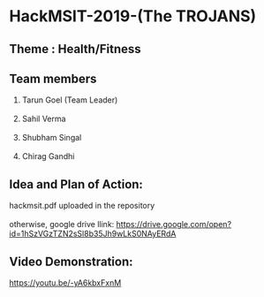 # HackMSIT-2019-(The TROJANS)

## Theme : Health/Fitness
## Team members
1. Tarun Goel (Team Leader)<br></br>
2. Sahil Verma<br></br>
3. Shubham Singal<br></br>
4. Chirag Gandhi

## Idea and Plan of Action:

hackmsit.pdf uploaded in the repository<br></br>
otherwise, google drive llink:
https://drive.google.com/open?id=1hSzVGzTZN2sSl8b35Jh9wLkS0NAyERdA

## Video Demonstration:

https://youtu.be/-yA6kbxFxnM
